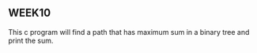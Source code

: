 ## WEEK10

This c program will find a path that has maximum sum in a binary tree and print the sum.

